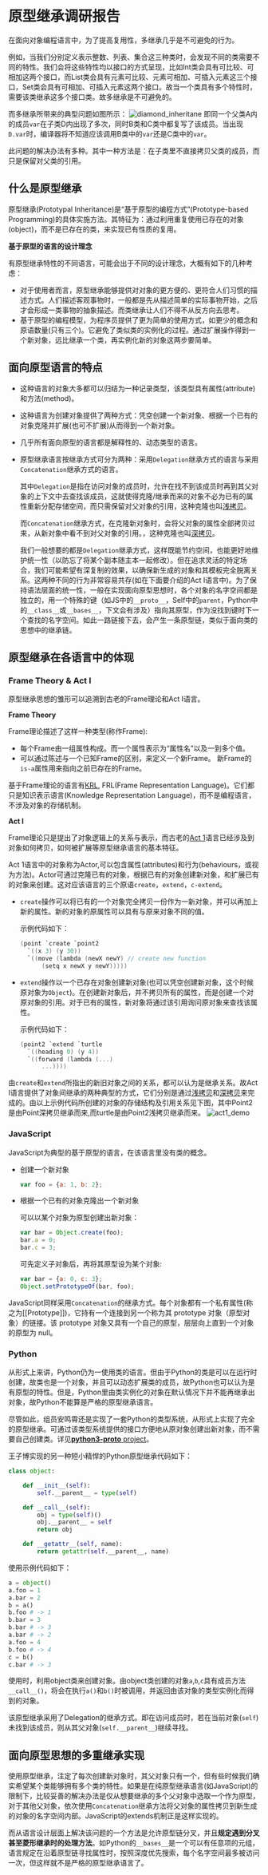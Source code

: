 # 原型继承调研报告

在面向对象编程语言中，为了提高复用性，多继承几乎是不可避免的行为。

例如，当我们分别定义表示整数、列表、集合这三种类时，会发现不同的类需要不同的特性。我们会将这些特性均以接口的方式呈现，比如Int类会具有可比较、可相加这两个接口，而List类会具有元素可比较、元素可相加、可插入元素这三个接口，Set类会具有可相加、可插入元素这两个接口。故当一个类具有多个特性时，需要该类继承这多个接口类。故多继承是不可避免的。

而多继承所带来的典型问题如图所示：
![diamond_inheritane](diamond_inheritance.png)
即同一个父类A内的成员`var`在子类D内出现了多次，同时B类和C类中都复写了该成员。当出现`D.var`时，编译器将不知道应该调用B类中的`var`还是C类中的`var`。

此问题的解决办法有多种。其中一种方法是：在子类里不直接拷贝父类的成员，而只是保留对父类的引用。

## 什么是原型继承
原型继承(Prototypal Inheritance)是“基于原型的编程方式”(Prototype-based Programming)的具体实施方法。其特征为：通过利用重复使用已存在的对象(object)，而不是已存在的类，来实现已有性质的复用。

**基于原型的语言的设计理念**

有原型继承特性的不同语言，可能会出于不同的设计理念，大概有如下的几种考虑：

- 对于使用者而言，原型继承能够提供对对象的更方便的、更符合人们习惯的描述方式。人们描述客观事物时，一般都是先从描述简单的实际事物开始，之后才会形成一类事物的抽象描述。而类继承让人们不得不从反方向去思考。
- 基于原型的编程模型，为程序员提供了更为简单的使用方式，如更少的概念和原语数量(只有三个)。它避免了类似类的实例化的过程。通过扩展操作得到一个新对象，远比继承一个类，再实例化新的对象这两步要简单。

## 面向原型语言的特点
- 这种语言的对象大多都可以归结为一种记录类型，该类型具有属性(attribute)和方法(method)。

- 这种语言为创建对象提供了两种方式：凭空创建一个新对象、根据一个已有的对象克隆并扩展(也可不扩展)从而得到一个新对象。

- 几乎所有面向原型的语言都是解释性的、动态类型的语言。

- 原型继承语言按继承方式可分为两种：采用`Delegation`继承方式的语言与采用`Concatenation`继承方式的语言。

  其中`Delegation`是指在访问对象的成员时，允许在找不到该成员时再到其父对象的上下文中去查找该成员，这就使得克隆/继承而来的对象不必为已有的属性重新分配存储空间，而只需保留对父对象的引用，这种克隆也叫[浅拷贝](https://en.wikipedia.org/wiki/Object_copying#Shallow_copy)。

  而`Concatenation`继承方式，在克隆新对象时，会将父对象的属性全部拷贝过来，从新对象中看不到对父对象的引用。，这种克隆也叫[深拷贝](https://en.wikipedia.org/wiki/Object_copying#Deep_copy)。

  我们一般想要的都是`Delegation`继承方式，这样既能节约空间，也能更好地维护统一性（以防忘了将某个副本随主本一起修改）。但在追求灵活的特定场合，我们可能希望有深复制的效果，以确保新生成的对象和其模板完全脱离关系。这两种不同的行为非常容易共存(如在下面要介绍的Act I语言中)。为了保持语法层面的统一性，一般在实现面向原型思想时，各个对象的名字空间都是独立的，用一个特殊的键（如JS中的`__proto__`，Self中的`parent`，Python中的`__class__`或`__bases__`，下文会有涉及）指向其原型，作为没找到键时下一个查找的名字空间。如此一路链接下去，会产生一条原型链，类似于面向类的思想中的继承链。


## 原型继承在各语言中的体现

### Frame Theory & Act I
原型继承思想的雏形可以追溯到古老的Frame理论和Act I语言。

**Frame Theory**

Frame理论描述了这样一种类型(称作Frame):
- 每个Frame由一组属性构成。而一个属性表示为“属性名”以及一到多个值。
- 可以通过陈述与一个已知Frame的区别，来定义一个新Frame。
    新Frame的`is-a`属性用来指向之前已存在的Frame。

基于Frame理论的语言有[KRL](https://en.wikipedia.org/wiki/KRL_(programming_language)), FRL(Frame Representation Language)。它们都只是知识表示语言(Knowledge Representation Language)，而不是编程语言，不涉及对象的存储机制。

**Act I**

Frame理论只是提出了对象逻辑上的关系与表示，而古老的[Act 1](www.ai.sri.com/~cypress/tucson/node7.html)语言已经涉及到对象如何拷贝，如何被扩展等原型继承语言的基本特征。

  Act 1语言中的对象称为Actor,可以包含属性(attributes)和行为(behaviours，或视为方法)。Actor可通过克隆已有的对象，根据已有的对象创建新对象，和扩展已有的对象来创建。这对应该语言的三个原语`create`，`extend`，`c-extend`。

  - `create`操作可以将已有的一个对象完全拷贝一份作为一新对象，并可以再加上新的属性。新的对象的原属性可以具有与原来对象不同的值。

    示例代码如下：
    ```c
    (point `create `point2
      `((x 3) (y 30))
      `((move (lambda (newX newY) // create new function
          (setq x newX y newY)))))
    ```

  - `extend`操作以一个已存在对象创建新对象(也可以凭空创建新对象，这个时候原对象为`Object`)。在创建新对象后，并不拷贝所有的属性，而是创建一个对原对象的引用。对于已有的属性，新对象将通过该引用询问原对象来查找该属性。
  
    示例代码如下：
    ```c
    (point2 `extend `turtle
      `((heading 0) (y 4))
      `((forward (lambda (...)
          ...))))
    ```

  由`create`和`extend`所指出的新旧对象之间的关系，都可以认为是继承关系。故Act I语言提供了对象间继承的两种典型的方式，它们分别是通过[浅拷贝](https://en.wikipedia.org/wiki/Object_copying#Shallow_copy)和[深拷贝](https://en.wikipedia.org/wiki/Object_copying#Deep_copy)来完成的。由以上示例代码所创建的对象的存储结构及引用关系见下图，其中Point2是由Point深拷贝继承而来,而turtle是由Point2浅拷贝继承而来。
  ![act1_demo](act1_language.png)

### JavaScript
JavaScript为典型的基于原型的语言，在该语言里没有类的概念。

- 创建一个新对象
  ```javascript
  var foo = {a: 1, b: 2};
  ```
- 根据一个已有的对象克隆出一个新对象

  可以以某个对象为原型创建出新对象：
  ```javascript
  var bar = Object.create(foo);
  bar.a = 0;
  bar.c = 3;
  ```

  可先定义子对象后，再将其原型设为某个对象:
  ```javascript
  var bar = {a: 0, c: 3};
  Object.setPrototypeOf(bar, foo);
  ```
JavaScript同样采用`Concatenation`的继承方式。每个对象都有一个私有属性(称之为[[Prototype]])，它持有一个连接到另一个称为其 prototype 对象（原型对象）的链接。该 prototype 对象又具有一个自己的原型，层层向上直到一个对象的原型为 null。
### Python
从形式上来讲，Python仍为一使用类的语言。但由于Python的类是可以在运行时创建，故类也是一个对象，并且可以动态扩展类的成员，故Python也可以认为是有原型的特性。但是，Python里由类实例化的对象在默认情况下并不能再继承出对象，故Python不能算是严格的原型继承语言。

尽管如此，组员安鸣霄还是实现了一套Python的类型系统，从形式上实现了完全的原型继承。可通过该类型系统提供的接口方便地从原对象创建出新对象，而不需要自己创建类。详见[**python3-proto** project](https://github.com/compiler-teamwork-group09/python3-proto)。

王子博实现的另一种短小精悍的Python原型继承代码如下：
```python
class object:

	def __init__(self):
		self.__parent__ = type(self)

	def __call__(self):
		obj = type(self)()
		obj.__parent__ = self
		return obj

	def __getattr__(self, name):
		return getattr(self.__parent__, name)

```

使用示例代码如下：
```python
a = object()
a.foo = 1
a.bar = 2
b = a()
b.foo # -> 1
b.bar = 3
b.bar # -> 3
a.bar # -> 2
a.foo = 4
b.foo # -> 4
c = b()
c.bar # -> 3
```
使用时，利用object类来创建对象。由object类创建的对象`a`,`b`,`c`具有成员方法`__call__()`，将会在执行`a()`和`b()`时被调用，并返回由该对象的类型实例化而得到的对象。

该原型继承采用了Delegation的继承方式。即在访问成员时，若在当前对象(`self`)未找到该成员，则从其父对象(`self.__parent__`)继续寻找。

## 面向原型思想的多重继承实现

使用原型继承，注定了每次创建新对象时，其父对象只有一个，但有些时候我们确实希望某个类能够拥有多个类的特性。如果是在纯原型继承语言(如JavaScript)的限制下，比较妥善的解决办法是仅从想要继承的多个父对象中选取一个作为原型，对于其他父对象，依次使用`Concatenation`继承方法将父对象的属性拷贝到新生成的对象的名字空间内部。JavaScript的extends机制正是这样实现的。

而从语言设计层面上解决该问题的一个方法是允许原型链分叉，并且**规定遇到分叉甚至菱形继承时的处理方法**。如Python的`__bases__`是一个可以有任意项的元组，语言规定在沿着原型链寻找属性时，按照深度优先搜索，每个名字空间最多被访问一次，但这样就不是严格的原型继承语言了。


<!---

在构建更大、更复杂、可复用需求更强烈的软件时，封装和隐藏是必不可少的。换句话说，要对程序组件的构成和行为予以约束，以利于软件各部分的解耦和复用。在高级语言中，多是通过面向对象的概念来达到这个目的。



比如在某种图形界面桌面程序中，各个界面元素（如各个图标、按钮等不同类型）都是由对应的不同类实例化而来的。而即使是不同类型的组件，也需要相同和不同。都能响应“鼠标点击”事件，这是它们所共享的**接口**，但它们对这个接口的实现是不同的。对于桌面上的所有图标，它们可能会有完全相同的内部数据结构，以及完全相同的“鼠标点击”接口实现，它们是同一种**类型**。如果这个程序要新增一种特殊的文件夹图标，它和原来的普通图标行为相似（都有同样的排版逻辑、都要显示一个小图案），但具体行为上又有所区别。最方便的方法是**复用**原来的普通图标的部分代码，减少重复劳动并确保多数行为一致。各种高级编程语言中的思想无非是为了对上述情况进行建模。



在面向类的思想中，接口可以通过一个虚拟基类来单独声明，这种情况下要实现接口就需要进行一次继承，也可以直接在某个类的方法中体现出来。接口的实现属于类，既可以通过将类实例化为对象来复用接口的实现（所有产生出来的对象都共享了同一套接口实现），也可以通过从父类继承出子类来对接口的实现加以修改地复用。

这种思路将各种不同的概念混合在一起处理，有时会产生一些混乱——首先，它不区分接口和类型，而是一律用“类”来表示，因此如果想继承一个类型的同时实现一种新的接口，就必须进行多重继承，此时两种不同的概念在语法层面看起来是相同的。其次，父类的代码通过继承变成子类的代码，又通过实例化变成真正的对象的代码，这两个相似的过程在语法层面看起来又截然不同。因此，想要直接使用面向类的思想是比较困难和反直觉的，需要按照一定的设计模式来活用其“类”的概念才能方便。

我个人认为函数式思想和面向原型思想似乎恰好体现了改善上述问题的两个方向。前者是明确地分离了接口和类型的概念，精确地建立了模型。后者则是模糊了类型和实例的界限，又用鸭子类型弱化了接口。

在面向原型思想中，一切皆为对象，不需要“类”的概念。对象就是一个键-值对集（JS的明明是个字典的object、Self的slots、Python的`__dict__`），其中键是符合特定规则的字符串，而值是其他的对象。语言本身没有显式的接口概念，特定的键就是约定俗成的接口。对代码的复用通过克隆对象来实现，也就是说一个对象在直接使用时，可以看作是面向类的思想中的“实例”，而用来克隆以创建新对象时，忽然又可以看作面向类的思想中的“类”了。如果它克隆出来的对象再次克隆以创建新对象，它此时看起来，则像一个父类在通过继承产生子类一样，将自己的代码传递给克隆体。这样的设计不再奇怪地区分“类”和“实例”，更加自然、灵活（当然也因类型不严格而更加危险），适合特定场景中快速开发程序。

还有一个值得一提的重点，就是代码在从一个地方传递到另一个地方时，“深复制”和“浅复制”是有区别的。我们一般想要的都是浅复制，即并不真正拷贝代码，而是新生成的对象的名字空间中如果缺失某条目，就去其模板（所属的类或父类）中找。这样既能节约空间，也能更好地维护统一性（以防忘了将某个副本随主本一起修改）。但在追求灵活的特定场合，我们可能希望有深复制的效果，以确保新生成的对象和其模板完全脱离关系。这两种不同的行为非常容易共存。为了保持语法层面的统一性，一般在实现面向原型思想时，各个对象的名字空间都是独立的，用一个特殊的键（如JS中的`__proto__`，Self中的`parent`，Python中的`__class__`或`__bases__`）指向其原型，作为没找到键时下一个查找的名字空间。如此一路链接下去，会产生一条原型链，类似于面向类的思想中的继承链。

那么，面向原型思想怎样实现多重继承呢？毕竟总有一些时候我们希望混合两个已有的模板。一般有两种解决这个问题的方法，一种是允许原型链分叉，并且规定遇到分叉甚至菱形继承时的处理方法。如Python的`__bases__`是一个可以有任意项的元组，语言规定在沿着原型链寻找属性时，按照深度优先搜索，每个名字空间最多被访问一次。另一种是不许原型链分叉，这样非常简单，如JS的`__proto__`直接指向原型，没有分叉的可能性。在这种情况下，多重继承只能取其中一个模板作为原型，其他模板要用上述“深复制”的方法直接拷贝到新生成的对象的名字空间内部。JS的extends机制正是这样实现的。

## 参考资料
https://www.w3schools.com/js/js_object_prototypes.asp
-->
